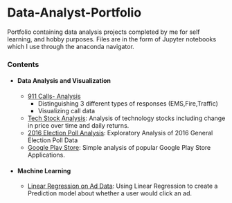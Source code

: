 # Data-Analyst-Portfolio
Portfolio containing data analysis projects completed by me for self learning, and hobby purposes. Files are in the form of Jupyter notebooks which I use through the anaconda navigator. 
### Contents
  - #### Data Analysis and Visualization
      - [911 Calls- Analysis](https://github.com/Navaldeol/Kaggle-911-Dataset/blob/master/911%20Kaggle%20Calls.ipynb)
         - Distinguishing 3 different types of responses (EMS,Fire,Traffic)
         - Visualizing call data
      - [Tech Stock Analysis](https://github.com/Navaldeol/TechStockStats/blob/master/StockAnalysis.ipynb): Analysis of technology stocks including change in price over time and daily returns.
      - [2016 Election Poll Analysis](https://github.com/Navaldeol/2016-Election-Poll-Data/blob/master/Generic%20Election%20Stuff.ipynb): Exploratory Analysis of 2016 General Election Poll Data
      - [Google Play Store](https://github.com/Navaldeol/Google-Play-Store-Data/blob/master/AndroidData.ipynb): Simple analysis of popular Google Play Store Applications.
  - #### Machine Learning
      - [Linear Regression on Ad Data](https://github.com/Navaldeol/Linear-Regression-on-Ad-Data/blob/master/Regression%20on%20Advertising.ipynb): Using Linear Regression to create a Prediction model about whether a user would click an ad. 

